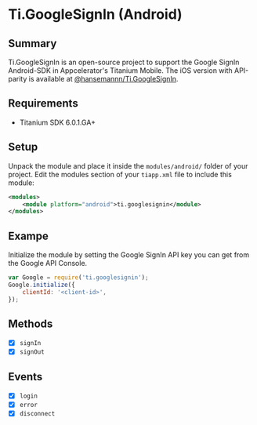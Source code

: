 # Ti.GoogleSignIn (Android)
   
## Summary
Ti.GoogleSignIn is an open-source project to support the Google SignIn Android-SDK in Appcelerator's Titanium Mobile.
The iOS version with API-parity is available at [@hansemannn/Ti.GoogleSignIn](https://github.com/hansemannn/titanium-google-signin).

## Requirements
  * Titanium SDK 6.0.1.GA+

## Setup
Unpack the module and place it inside the `modules/android/` folder of your project.
Edit the modules section of your `tiapp.xml` file to include this module:
```xml
<modules>
    <module platform="android">ti.googlesignin</module>
</modules>
```

## Exampe
Initialize the module by setting the Google SignIn API key you can get from the Google API Console.
```js
var Google = require('ti.googlesignin');
Google.initialize({
    clientId: '<client-id>',
});
```

## Methods
- [x] `signIn`
- [x] `signOut`

## Events
- [x] `login`
- [x] `error`
- [x] `disconnect`
